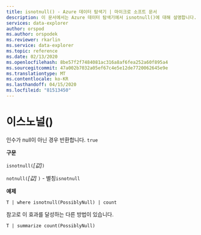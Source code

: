 ```yaml
---
title: isnotnull() - Azure 데이터 탐색기 | 마이크로 소프트 문서
description: 이 문서에서는 Azure 데이터 탐색기에서 isnotnull()에 대해 설명합니다.
services: data-explorer
author: orspod
ms.author: orspodek
ms.reviewer: rkarlin
ms.service: data-explorer
ms.topic: reference
ms.date: 02/13/2020
ms.openlocfilehash: 8be57f2f7484081ac316a8af6fea252a60f895a4
ms.sourcegitcommit: 47a002b7032a05ef67c4e5e12de7720062645e9e
ms.translationtype: MT
ms.contentlocale: ko-KR
ms.lasthandoff: 04/15/2020
ms.locfileid: "81513450"
---
```

# <a name="isnotnull"></a>이스노널()

인수가 null이 아닌 경우 반환합니다. `true`

**구문**

`isnotnull(`*[값]*`)`

`notnull(`*[값]* `)` - 별칭`isnotnull`

**예제**

```kusto
T | where isnotnull(PossiblyNull) | count
```

참고로 이 효과를 달성하는 다른 방법이 있습니다.

```kusto
T | summarize count(PossiblyNull)
```
